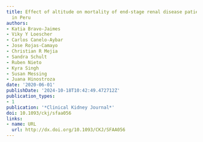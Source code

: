 ```yaml
---
title: Effect of altitude on mortality of end-stage renal disease patients on hemodialysis
  in Peru
authors:
- Katia Bravo-Jaimes
- Viky Y Loescher
- Carlos Canelo-Aybar
- Jose Rojas-Camayo
- Christian R Mejia
- Sandra Schult
- Ruben Nieto
- Kyra Singh
- Susan Messing
- Juana Hinostroza
date: '2020-06-01'
publishDate: '2024-10-18T10:42:49.472712Z'
publication_types:
- 1
publication: '*Clinical Kidney Journal*'
doi: 10.1093/ckj/sfaa056
links:
- name: URL
  url: http://dx.doi.org/10.1093/CKJ/SFAA056
---
```

